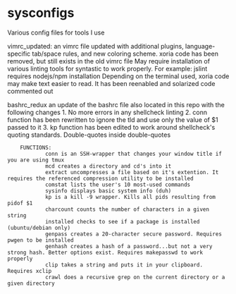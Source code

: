 # sysconfigs
Various config files for tools I use

vimrc_updated:
        an vimrc file updated with additional plugins, language-specific tab/space rules, and new coloring scheme.
        xoria code has been removed, but still exists in the old vimrc file
        May require installation of various linting tools for syntastic to work properly.
        For example: jslint requires nodejs/npm installation
        Depending on the terminal used, xoria code may make text easier to read. It has been reenabled and solarized code commented out

bashrc_redux
        an update of the bashrc file also located in this repo with the following changes
        1. No more errors in any shellcheck linting
        2. conn function has been rewritten to ignore the tld and use only the value of $1 passed to it
        3. kp function has been edited to work around shellcheck's quoting standards. Double-quotes inside double-quotes

        FUNCTIONS:
                conn is an SSH-wrapper that changes your window title if you are using tmux
                mcd creates a directory and cd's into it
                extract uncompresses a file based on it's extention. It requires the referenced compression utility to be installed
                comstat lists the user's 10 most-used commands
                sysinfo displays basic system info (duh)
                kp is a kill -9 wrapper. Kills all pids resulting from pidof $1
                charcount counts the number of characters in a given string
                installed checks to see if a package is installed (ubuntu/debian only)
                genpass creates a 20-character secure password. Requires pwgen to be installed
                genhash creates a hash of a password...but not a very strong hash. Better options exist. Requires makepasswd to work properly
                clip takes a string and puts it in your clipboard. Requires xclip
                crawl does a recursive grep on the current directory or a given directory
